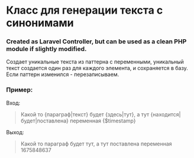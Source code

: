 # Класс для генерации текста с синонимами 

### Created as Laravel Controller, but can be used as a clean PHP module if slightly modified.

Создает уникальные текста из паттерна с переменными, уникальный текст создается один раз для каждого элемента, и сохраняется в базу. Если паттерн изменился - перезаписываем.


### Пример:

Вход: 
> Какой то {параграф|текст} будет {здесь|тут}, а тут {находится|будет|поставлена} переменная {$timestamp}

Выход: 
> Какой то параграф будет тут, а тут поставлена переменная 1675848637